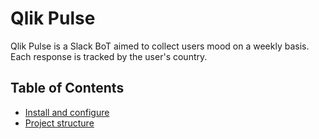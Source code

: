 # Qlik Pulse
Qlik Pulse is a Slack BoT aimed to collect users mood on a weekly basis. Each response is tracked by the user's country.


## Table of Contents

* [Install and configure](docs/installation.md)
* [Project structure](docs/projStruct.md)
